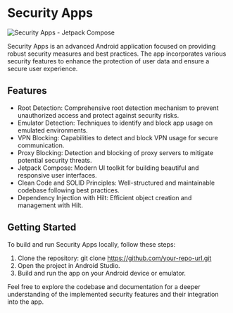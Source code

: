 # Security Apps

![Security Apps - Jetpack Compose](https://github.com/ahuamana/SecurityApps/assets/60039961/377d644e-0d0a-4d2f-adfe-f2b7e8b3ec41)

Security Apps is an advanced Android application focused on providing robust security measures and best practices. The app incorporates various security features to enhance the protection of user data and ensure a secure user experience.

## Features

- Root Detection: Comprehensive root detection mechanism to prevent unauthorized access and protect against security risks.
- Emulator Detection: Techniques to identify and block app usage on emulated environments.
- VPN Blocking: Capabilities to detect and block VPN usage for secure communication.
- Proxy Blocking: Detection and blocking of proxy servers to mitigate potential security threats.
- Jetpack Compose: Modern UI toolkit for building beautiful and responsive user interfaces.
- Clean Code and SOLID Principles: Well-structured and maintainable codebase following best practices.
- Dependency Injection with Hilt: Efficient object creation and management with Hilt.

## Getting Started

To build and run Security Apps locally, follow these steps:

1. Clone the repository: git clone https://github.com/your-repo-url.git
2. Open the project in Android Studio.
3. Build and run the app on your Android device or emulator.

Feel free to explore the codebase and documentation for a deeper understanding of the implemented security features and their integration into the app.
